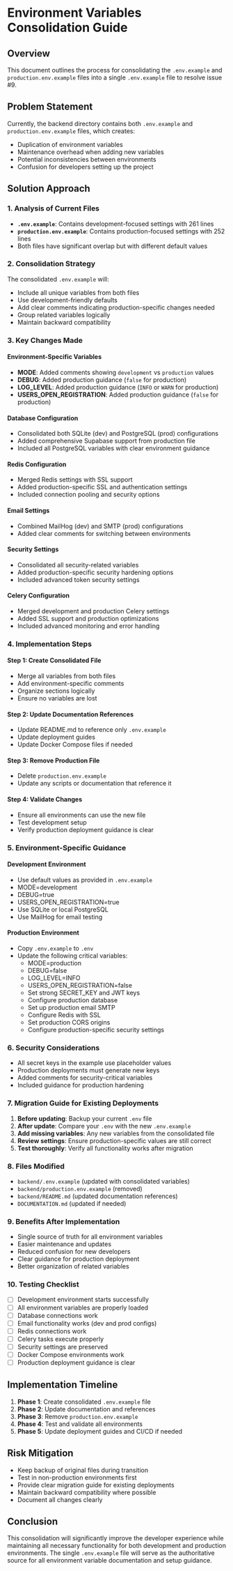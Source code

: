 # Environment Variables Consolidation Guide

## Overview
This document outlines the process for consolidating the `.env.example` and `production.env.example` files into a single `.env.example` file to resolve issue #9.

## Problem Statement
Currently, the backend directory contains both `.env.example` and `production.env.example` files, which creates:
- Duplication of environment variables
- Maintenance overhead when adding new variables
- Potential inconsistencies between environments
- Confusion for developers setting up the project

## Solution Approach

### 1. Analysis of Current Files
- **`.env.example`**: Contains development-focused settings with 261 lines
- **`production.env.example`**: Contains production-focused settings with 252 lines
- Both files have significant overlap but with different default values

### 2. Consolidation Strategy
The consolidated `.env.example` will:
- Include all unique variables from both files
- Use development-friendly defaults
- Add clear comments indicating production-specific changes needed
- Group related variables logically
- Maintain backward compatibility

### 3. Key Changes Made

#### Environment-Specific Variables
- **MODE**: Added comments showing `development` vs `production` values
- **DEBUG**: Added production guidance (`false` for production)
- **LOG_LEVEL**: Added production guidance (`INFO` or `WARN` for production)
- **USERS_OPEN_REGISTRATION**: Added production guidance (`false` for production)

#### Database Configuration
- Consolidated both SQLite (dev) and PostgreSQL (prod) configurations
- Added comprehensive Supabase support from production file
- Included all PostgreSQL variables with clear environment guidance

#### Redis Configuration
- Merged Redis settings with SSL support
- Added production-specific SSL and authentication settings
- Included connection pooling and security options

#### Email Settings
- Combined MailHog (dev) and SMTP (prod) configurations
- Added clear comments for switching between environments

#### Security Settings
- Consolidated all security-related variables
- Added production-specific security hardening options
- Included advanced token security settings

#### Celery Configuration
- Merged development and production Celery settings
- Added SSL support and production optimizations
- Included advanced monitoring and error handling

### 4. Implementation Steps

#### Step 1: Create Consolidated File
- Merge all variables from both files
- Add environment-specific comments
- Organize sections logically
- Ensure no variables are lost

#### Step 2: Update Documentation References
- Update README.md to reference only `.env.example`
- Update deployment guides
- Update Docker Compose files if needed

#### Step 3: Remove Production File
- Delete `production.env.example`
- Update any scripts or documentation that reference it

#### Step 4: Validate Changes
- Ensure all environments can use the new file
- Test development setup
- Verify production deployment guidance is clear

### 5. Environment-Specific Guidance

#### Development Environment
- Use default values as provided in `.env.example`
- MODE=development
- DEBUG=true
- USERS_OPEN_REGISTRATION=true
- Use SQLite or local PostgreSQL
- Use MailHog for email testing

#### Production Environment
- Copy `.env.example` to `.env`
- Update the following critical variables:
  - MODE=production
  - DEBUG=false
  - LOG_LEVEL=INFO
  - USERS_OPEN_REGISTRATION=false
  - Set strong SECRET_KEY and JWT keys
  - Configure production database
  - Set up production email SMTP
  - Configure Redis with SSL
  - Set production CORS origins
  - Configure production-specific security settings

### 6. Security Considerations
- All secret keys in the example use placeholder values
- Production deployments must generate new keys
- Added comments for security-critical variables
- Included guidance for production hardening

### 7. Migration Guide for Existing Deployments
1. **Before updating**: Backup your current `.env` file
2. **After update**: Compare your `.env` with the new `.env.example`
3. **Add missing variables**: Any new variables from the consolidated file
4. **Review settings**: Ensure production-specific values are still correct
5. **Test thoroughly**: Verify all functionality works after migration

### 8. Files Modified
- `backend/.env.example` (updated with consolidated variables)
- `backend/production.env.example` (removed)
- `backend/README.md` (updated documentation references)
- `DOCUMENTATION.md` (updated if needed)

### 9. Benefits After Implementation
- Single source of truth for all environment variables
- Easier maintenance and updates
- Reduced confusion for new developers
- Clear guidance for production deployment
- Better organization of related variables

### 10. Testing Checklist
- [ ] Development environment starts successfully
- [ ] All environment variables are properly loaded
- [ ] Database connections work
- [ ] Email functionality works (dev and prod configs)
- [ ] Redis connections work
- [ ] Celery tasks execute properly
- [ ] Security settings are preserved
- [ ] Docker Compose environments work
- [ ] Production deployment guidance is clear

## Implementation Timeline
1. **Phase 1**: Create consolidated `.env.example` file
2. **Phase 2**: Update documentation and references
3. **Phase 3**: Remove `production.env.example`
4. **Phase 4**: Test and validate all environments
5. **Phase 5**: Update deployment guides and CI/CD if needed

## Risk Mitigation
- Keep backup of original files during transition
- Test in non-production environments first
- Provide clear migration guide for existing deployments
- Maintain backward compatibility where possible
- Document all changes clearly

## Conclusion
This consolidation will significantly improve the developer experience while maintaining all necessary functionality for both development and production environments. The single `.env.example` file will serve as the authoritative source for all environment variable documentation and setup guidance.